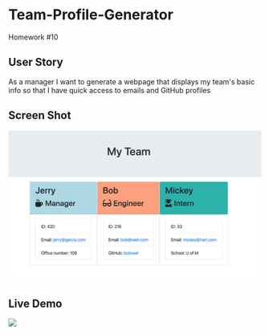 # Team-Profile-Generator
Homework #10

## User Story
As a manager
I want to generate a webpage that displays my team's basic info
so that I have quick access to emails and GitHub profiles

## Screen Shot
![Screenshot](./devl/screenshot.png)

## Live Demo
![](https://media.giphy.com/media/cixMoZDS7hxLF13Acm/giphy.gif)